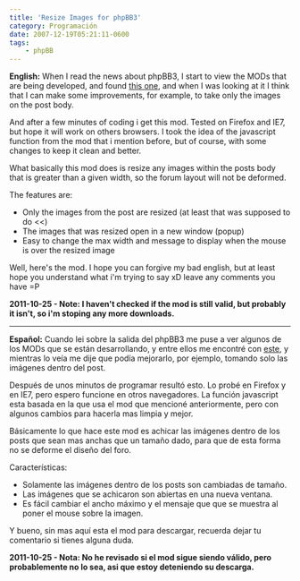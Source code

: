 ```yaml
---
title: 'Resize Images for phpBB3'
category: Programación
date: 2007-12-19T05:21:11-0600
tags:
    - phpBB
---
```


**English:** When I read the news about phpBB3, I start to view the MODs that are being developed, and found [this one](http://www.phpbb.com/community/viewtopic.php?f=70&t=577794), and when I was looking at it I think that I can make some improvements, for example, to take only the images on the post body.

And after a few minutes of coding i get this mod. Tested on Firefox and IE7, but hope it will work on others browsers. I took the idea of the javascript function from the mod that i mention before, but of course, with some changes to keep it clean and better.

What basically this mod does is resize any images within the posts body that is greater than a given width, so the forum layout will not be deformed.

The features are:

-   Only the images from the post are resized (at least that was supposed to do &lt;&lt;)
-   The images that was resized open in a new window (popup)
-   Easy to change the max width and message to display when the mouse is over the resized image

Well, here&#39;s the mod. I hope you can forgive my bad english, but at least hope you understand what i&#39;m trying to say xD leave any comments you have =P

**2011-10-25 - Note: I haven&#39;t checked if the mod is still valid, but probably it isn&#39;t, so i&#39;m stoping any more downloads.**

---

**Español:** Cuando lei sobre la salida del phpBB3 me puse a ver algunos de los MODs que se están desarrollando, y entre ellos me encontré con [este](http://www.phpbb.com/community/viewtopic.php?f=70&t=577794), y mientras lo veía me dije que podía mejorarlo, por ejemplo, tomando solo las imágenes dentro del post.

Después de unos minutos de programar resultó esto. Lo probé en Firefox y en IE7, pero espero funcione en otros navegadores. La función javascript esta basada en la que usa el mod que mencioné anteriormente, pero con algunos cambios para hacerla mas limpia y mejor.

Básicamente lo que hace este mod es achicar las imágenes dentro de los posts que sean mas anchas que un tamaño dado, para que de esta forma no se deforme el diseño del foro.

Características:

-   Solamente las imágenes dentro de los posts son cambiadas de tamaño.
-   Las imágenes que se achicaron son abiertas en una nueva ventana.
-   Es fácil cambiar el ancho máximo y el mensaje que que se muestra al poner el mouse sobre la imagen.

Y bueno, sin mas aquí esta el mod para descargar, recuerda dejar tu comentario si tienes alguna duda.

**2011-10-25 - Nota: No he revisado si el mod sigue siendo válido, pero probablemente no lo sea, asi que estoy deteniendo su descarga.**
